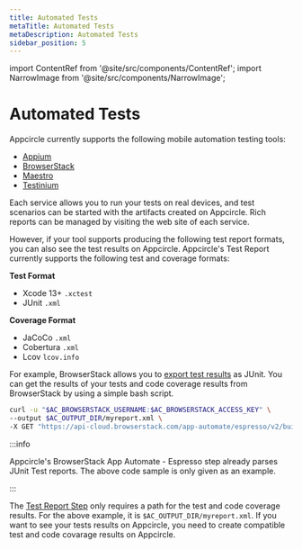 ```yaml
---
title: Automated Tests
metaTitle: Automated Tests
metaDescription: Automated Tests
sidebar_position: 5
---
```


import ContentRef from '@site/src/components/ContentRef';
import NarrowImage from '@site/src/components/NarrowImage';

# Automated Tests

Appcircle currently supports the following mobile automation testing tools:

- [Appium](/workflows/common-workflow-steps/index.md#appium-server)
- [BrowserStack](/workflows/android-specific-workflow-steps/#browserstack-app-automate---espresso)
- [Maestro](/workflows/common-workflow-steps/index.md#maestro-cloud-upload)
- [Testinium](/workflows/common-workflow-steps/index.md#testinium)

Each service allows you to run your tests on real devices, and test scenarios can be started with the artifacts created on Appcircle. Rich reports can be managed by visiting the web site of each service.

However, if your tool supports producing the following test report formats, you can also see the test results on Appcircle. Appcircle's Test Report currently supports the following test and coverage formats:

**Test Format**

- Xcode 13+ `.xctest`
- JUnit `.xml`

**Coverage Format**

- JaCoCo `.xml`
- Cobertura `.xml`
- Lcov `lcov.info`

For example, BrowserStack allows you to [export test results](https://www.browserstack.com/docs/app-automate/espresso/view-test-reports) as JUnit. You can get the results of your tests and code coverage results from BrowserStack by using a simple bash script.

```bash
curl -u "$AC_BROWSERSTACK_USERNAME:$AC_BROWSERSTACK_ACCESS_KEY" \
--output $AC_OUTPUT_DIR/myreport.xml \
-X GET "https://api-cloud.browserstack.com/app-automate/espresso/v2/builds/$BUILD_ID/sessions/$SESSION_ID/report"

```

:::info

Appcircle's BrowserStack App Automate - Espresso step already parses JUnit Test reports. The above code sample is only given as an example.

:::

The [Test Report Step](../continuous-testing/android-testing/running-android-unit-tests.md) only requires a path for the test and code coverage results. For the above example, it is `$AC_OUTPUT_DIR/myreport.xml`. If you want to see your tests results on Appcircle, you need to create compatible test and code covarage results on Appcircle.
